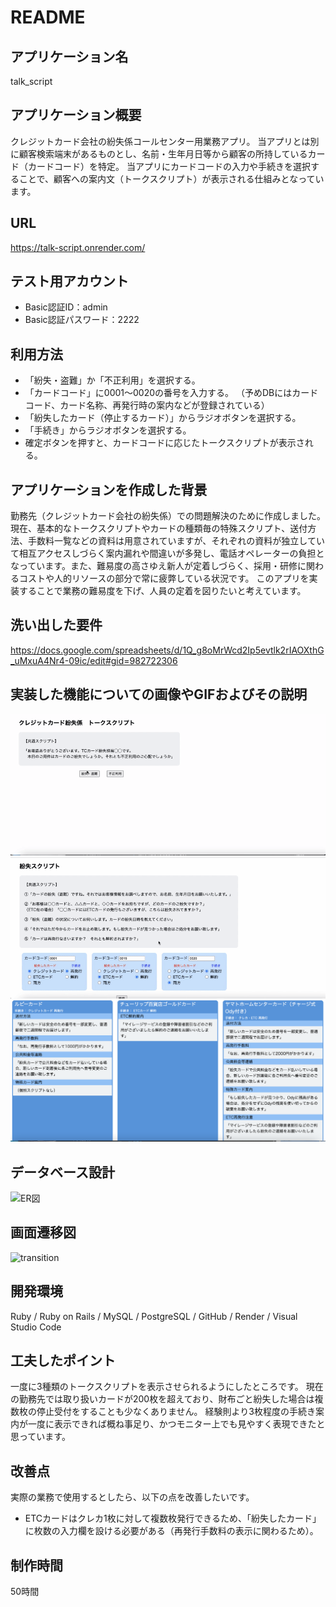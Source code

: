 # README

## アプリケーション名
talk_script

## アプリケーション概要
クレジットカード会社の紛失係コールセンター用業務アプリ。
当アプリとは別に顧客検索端末があるものとし、名前・生年月日等から顧客の所持しているカード（カードコード）を特定。
当アプリにカードコードの入力や手続きを選択することで、顧客への案内文（トークスクリプト）が表示される仕組みとなっています。

## URL
https://talk-script.onrender.com/

## テスト用アカウント
- Basic認証ID：admin
- Basic認証パスワード：2222

## 利用方法
- 「紛失・盗難」か「不正利用」を選択する。
- 「カードコード」に0001〜0020の番号を入力する。
（予めDBにはカードコード、カード名称、再発行時の案内などが登録されている）
- 「紛失したカード（停止するカード）」からラジオボタンを選択する。
- 「手続き」からラジオボタンを選択する。
- 確定ボタンを押すと、カードコードに応じたトークスクリプトが表示される。

## アプリケーションを作成した背景
勤務先（クレジットカード会社の紛失係）での問題解決のために作成しました。  
現在、基本的なトークスクリプトやカードの種類毎の特殊スクリプト、送付方法、手数料一覧などの資料は用意されていますが、それぞれの資料が独立していて相互アクセスしづらく案内漏れや間違いが多発し、電話オペレーターの負担となっています。また、難易度の高さゆえ新人が定着しづらく、採用・研修に関わるコストや人的リソースの部分で常に疲弊している状況です。
このアプリを実装することで業務の難易度を下げ、人員の定着を図りたいと考えています。  

## 洗い出した要件
https://docs.google.com/spreadsheets/d/1Q_g8oMrWcd2Ip5evtlk2rIAOXthG_uMxuA4Nr4-09ic/edit#gid=982722306

## 実装した機能についての画像やGIFおよびその説明
![Alt text](55ae9f6115e0adb4c5ddf9fa09b43186.gif)
![Alt text](9e68787203a83e123d0fd60e1ad76b18.gif)
![Alt text](2181767d301ef8a3b05fda5b0d3070c1.png)

## データベース設計
![ER図](https://github.com/yknkhrhr/talk_script/assets/146395389/608e3a3a-a74c-442d-9798-dec503d8adec)

## 画面遷移図
![transition](https://github.com/yknkhrhr/talk_script/assets/146395389/edda8139-73cf-4075-8c46-4c80c8e4369d)

## 開発環境
Ruby / Ruby on Rails / MySQL / PostgreSQL / GitHub / Render / Visual Studio Code

## 工夫したポイント
一度に3種類のトークスクリプトを表示させられるようにしたところです。
現在の勤務先では取り扱いカードが200枚を超えており、財布ごと紛失した場合は複数枚の停止受付をすることも少なくありません。
経験則より3枚程度の手続き案内が一度に表示できれば概ね事足り、かつモニター上でも見やすく表現できたと思っています。

## 改善点
実際の業務で使用するとしたら、以下の点を改善したいです。
- ETCカードはクレカ1枚に対して複数枚発行できるため、「紛失したカード」に枚数の入力欄を設ける必要がある（再発行手数料の表示に関わるため）。

## 制作時間
50時間

